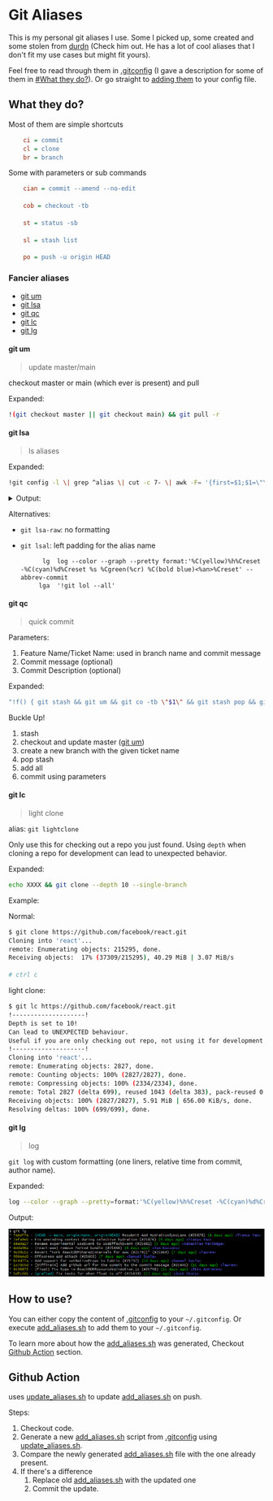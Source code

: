 # Git Aliases

This is my personal git aliases I use. Some I picked up, some created and some stolen from [durdn](https://github.com/durdn/cfg/blob/master/.gitconfig) (Check him out. He has a lot of cool aliases that I don't fit my use cases but might fit yours).

Feel free to read through them in [.gitconfig](.gitconfig) (I gave a description for some of them in [#What they do?](#what-they-do)). Or go straight to [adding them](#how-to-use) to your config file.

## What they do?

Most of them are simple shortcuts

```ini
    ci = commit
    cl = clone
    br = branch
```

Some with parameters or sub commands

```ini
    cian = commit --amend --no-edit

    cob = checkout -tb

    st = status -sb

    sl = stash list

    po = push -u origin HEAD
```

### Fancier aliases

- [git um](#git-um)
- [git lsa](#git-lsa)
- [git qc](#git-qc)
- [git lc](#git-lc)
- [git lg](#git-lg)

#### git um

> update master/main

checkout master or main (which ever is present) and pull

Expanded:

```bash
!(git checkout master || git checkout main) && git pull -r
```

#### git lsa

> ls aliases

Expanded:

```bash
!git config -l \| grep ^alias \| cut -c 7- \| awk -F= '{first=$1;$1=\"\";printf(\"%-12s %s\\n\",first,$0);}'"
```

<details>

<summary>Output:</summary>

```bash
$ git lsa
ci            commit
cia           commit --amend
cian          commit --amend --no-edit
cim           commit -m
co            checkout
cob           checkout -tb
st            status -sb
cl            clone
br            branch
r             reset
cp            cherry-pick
gr            grep -Ii
s             stash
sl            stash list
sa            stash apply
ss            stash save
lasttag       describe --tags --abbrev 0
lt            describe --tags --abbrev 0
p             push
po            push -u origin HEAD
um            !(git checkout master || git checkout main) && git pull -r
lsa-raw       !git config -l | grep ^alias | cut -c 7-
lsa           !git lsa-raw  | awk -F  '{first $1;$1 "";printf("%-12s %s\n",first,$0);}'
lsal          !git lsa-raw  | awk -F  '{first $1;$1 "";printf("%12s %s\n",first,$0);}'
qc            !f() { git stash && git um && git co -tb "$1" && git stash pop && git add . && git ci -m "${1}: ${2}" -m '' -m "${3:-desc}"; } ; f
empty         !git commit -am"[empty] Initial commit" --allow-empty
lightclone    !echo -e "!--------------------!
lc            lightclone
logg          log --graph --oneline --decorate
logga         logg --all
lg            log --color --graph --pretty format:'%C(yellow)%h%Creset -%C(cyan)%d%Creset %s %Cgreen(%cr) %C(bold blue)<%an>%Creset' --abbrev-commit
lga           lg --all
```

</details>

Alternatives:

- `git lsa-raw`: no formatting
- `git lsal`:  left padding for the alias name

    ```text
          lg  log --color --graph --pretty format:'%C(yellow)%h%Creset -%C(cyan)%d%Creset %s %Cgreen(%cr) %C(bold blue)<%an>%Creset' --abbrev-commit
         lga  '!git lol --all'
    ```

#### git qc

> quick commit

Parameters:

1. Feature Name/Ticket Name: used in branch name and commit message
2. Commit message (optional)
3. Commit Description (optional)

Expanded:

```bash
"!f() { git stash && git um && git co -tb \"$1\" && git stash pop && git add . && git ci -m \"${1}: ${2}\" -m '' -m \"${3:-desc}\"; } ; f"
```

Buckle Up!

1. stash
2. checkout and update master ([git um](#git-um))
3. create a new branch with the given ticket name
4. pop stash
5. add all
6. commit using parameters

#### git lc

> light clone

alias: `git lightclone`

Only use this for checking out a repo you just found. Using `depth` when cloning a repo for development can lead to unexpected behavior.

Expanded:

```bash
echo XXXX && git clone --depth 10 --single-branch
```

Example:

Normal:

```bash
$ git clone https://github.com/facebook/react.git
Cloning into 'react'...
remote: Enumerating objects: 215295, done.
Receiving objects:  17% (37309/215295), 40.29 MiB | 3.07 MiB/s

# ctrl c
```

light clone:

```bash
$ git lc https://github.com/facebook/react.git
!--------------------!
Depth is set to 10!
Can lead to UNEXPECTED behaviour.
Useful if you are only checking out repo, not using it for development
!--------------------!
Cloning into 'react'...
remote: Enumerating objects: 2827, done.
remote: Counting objects: 100% (2827/2827), done.
remote: Compressing objects: 100% (2334/2334), done.
remote: Total 2827 (delta 699), reused 1043 (delta 383), pack-reused 0
Receiving objects: 100% (2827/2827), 5.91 MiB | 656.00 KiB/s, done.
Resolving deltas: 100% (699/699), done.
```

#### git lg

> log

`git log` with custom formatting (one liners, relative time from commit, author name).

Expanded:

```bash
log --color --graph --pretty=format:'%C(yellow)%h%Creset -%C(cyan)%d%Creset %s %Cgreen(%cr) %C(bold blue)<%an>%Creset' --abbrev-commit
```

Output:

![lg.png](docs/lg.png)

## How to use?

You can either copy the content of [.gitconfig](.gitconfig) to your `~/.gitconfig`. Or execute [add_aliases.sh](add_aliases.sh) to add them to your `~/.gitconfig`.

To learn more about how the [add_aliases.sh](add_aliases.sh) was generated, Checkout [Github Action](#github-action) section.

## Github Action

uses [update_aliases.sh](update_aliases.sh) to update [add_aliases.sh](add_aliases.sh) on push.

Steps:

1. Checkout code.
2. Generate a new [add_aliases.sh](add_aliases.sh) script from [.gitconfig](.gitconfig) using [update_aliases.sh](update_aliases.sh).
3. Compare the newly generated [add_aliases.sh](add_aliases.sh) file with the one already present.
4. If there's a difference
    1. Replace old [add_aliases.sh](add_aliases.sh) with the updated one
    2. Commit the update.
